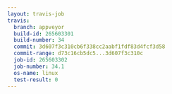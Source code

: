 ```yaml
---
layout: travis-job
travis:
  branch: appveyor
  build-id: 265603301
  build-number: 34
  commit: 3d607f3c310cb6f338cc2aabf1fdf83d4fcf3d58
  commit-range: d73c16cb5dc5...3d607f3c310c
  job-id: 265603302
  job-number: 34.1
  os-name: linux
  test-result: 0
---
```

